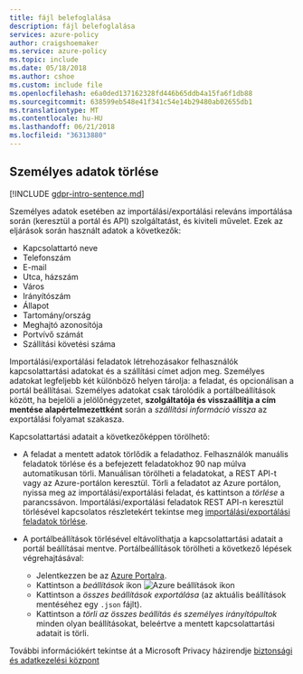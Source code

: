 ```yaml
---
title: fájl belefoglalása
description: fájl belefoglalása
services: azure-policy
author: craigshoemaker
ms.service: azure-policy
ms.topic: include
ms.date: 05/18/2018
ms.author: cshoe
ms.custom: include file
ms.openlocfilehash: e6a0ded137162328fd446b65ddb4a15fa6f1db88
ms.sourcegitcommit: 638599eb548e41f341c54e14b29480ab02655db1
ms.translationtype: MT
ms.contentlocale: hu-HU
ms.lasthandoff: 06/21/2018
ms.locfileid: "36313880"
---
```

## <a name="deleting-personal-information"></a>Személyes adatok törlése

[!INCLUDE [gdpr-intro-sentence.md](gdpr-intro-sentence.md)]

Személyes adatok esetében az importálási/exportálási releváns importálása során (keresztül a portál és API) szolgáltatást, és kiviteli művelet. Ezek az eljárások során használt adatok a következők:

- Kapcsolattartó neve
- Telefonszám
- E-mail
- Utca, házszám
- Város
- Irányítószám
- Állapot
- Tartomány/ország
- Meghajtó azonosítója
- Portvívő számát
- Szállítási követési száma

Importálási/exportálási feladatok létrehozásakor felhasználók kapcsolattartási adatokat és a szállítási címet adjon meg. Személyes adatokat legfeljebb két különböző helyen tárolja: a feladat, és opcionálisan a portál beállításai. Személyes adatokat csak tárolódik a portálbeállítások között, ha bejelöli a jelölőnégyzetet, **szolgáltatója és visszaállítja a cím mentése alapértelmezettként** során a *szállítási információ vissza* az exportálási folyamat szakasza.

Kapcsolattartási adatait a következőképpen törölhető:

- A feladat a mentett adatok törlődik a feladathoz. Felhasználók manuális feladatok törlése és a befejezett feladatokhoz 90 nap múlva automatikusan törli. Manuálisan törölheti a feladatokat, a REST API-t vagy az Azure-portálon keresztül. Törli a feladatot az Azure portálon, nyissa meg az importálási/exportálási feladat, és kattintson a *törlése* a parancssávon. Importálási/exportálási feladatok REST API-n keresztül törlésével kapcsolatos részletekért tekintse meg [importálási/exportálási feladatok törlése](../articles/storage/common/storage-import-export-cancelling-and-deleting-jobs.md).

- A portálbeállítások törlésével eltávolíthatja a kapcsolattartási adatait a portál beállításai mentve. Portálbeállítások törölheti a következő lépések végrehajtásával:
  - Jelentkezzen be az [Azure Portalra](https://portal.azure.com).
  - Kattintson a *beállítások* ikon ![Azure beállítások ikon](media/storage-import-export-delete-personal-info/azure-settings-icon.png)
  - Kattintson a *összes beállítások exportálása* (az aktuális beállítások mentéséhez egy `.json` fájlt).
  - Kattintson a *törli az összes beállítás és személyes irányítópultok* minden olyan beállításokat, beleértve a mentett kapcsolattartási adatait is törli.

További információkért tekintse át a Microsoft Privacy házirendje [biztonsági és adatkezelési központ](https://www.microsoft.com/trustcenter)